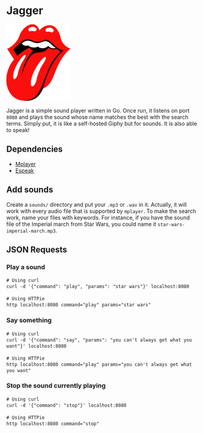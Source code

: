 # Jagger
![Logo](logo.gif)

Jagger is a simple sound player written in Go. Once run, it listens on port
`8080` and plays the sound whose name matches the best with the search terms.
Simply put, it is like a self-hosted Giphy but for sounds. It is also able to
speak!

## Dependencies

 - [Mplayer](http://www.mplayerhq.hu/design7/news.html)
 - [Espeak](http://espeak.sourceforge.net/)

## Add sounds

Create a `sounds/` directory and put your `.mp3` or `.wav` in it. Actually, it
will work with every audio file that is supported by `mplayer`. To make the
search work, name your files with keywords. For instance, if you have the sound
file of the Imperial march from Star Wars, you could name it
`star-wars-imperial-march.mp3`.

## JSON Requests

### Play a sound

```
# Using curl
curl -d '{"command": "play", "params": "star wars"}' localhost:8080

# Using HTTPie
http localhost:8080 command="play" params="star wars"
```

### Say something

```
# Using curl
curl -d '{"command": "say", "params": "you can't always get what you want"}' localhost:8080

# Using HTTPie
http localhost:8080 command="play" params="you can't always get what you want"
```

### Stop the sound currently playing

```
# Using curl
curl -d '{"command": "stop"}' localhost:8080

# Using HTTPie
http localhost:8080 command="stop"
```
